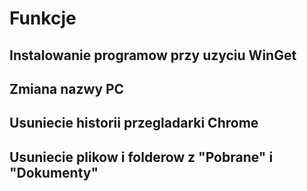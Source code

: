 # Funkcje
## Instalowanie programow przy uzyciu WinGet
## Zmiana nazwy PC
## Usuniecie historii przegladarki Chrome
## Usuniecie plikow i folderow z "Pobrane" i "Dokumenty"
